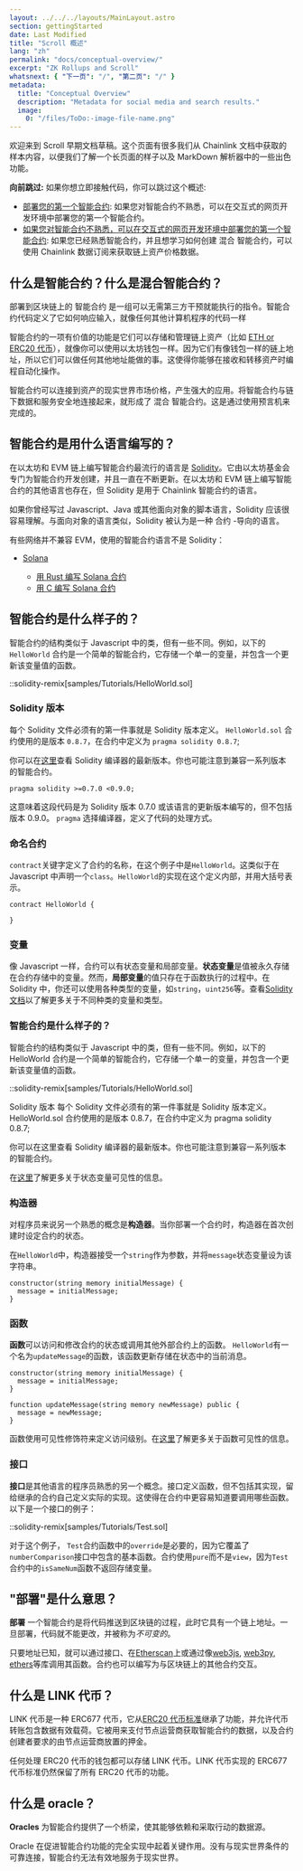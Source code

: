 ```yaml
---
layout: ../../../layouts/MainLayout.astro
section: gettingStarted
date: Last Modified
title: "Scroll 概述"
lang: "zh"
permalink: "docs/conceptual-overview/"
excerpt: "ZK Rollups and Scroll"
whatsnext: { "下一页": "/", "第二页": "/" }
metadata:
  title: "Conceptual Overview"
  description: "Metadata for social media and search results."
  image:
    0: "/files/ToDo:-image-file-name.png"
---
```


欢迎来到 Scroll 早期文档草稿。这个页面有很多我们从 Chainlink 文档中获取的样本内容，以便我们了解一个长页面的样子以及 MarkDown 解析器中的一些出色功能。

**向前跳过:**
如果你想立即接触代码，你可以跳过这个概述:

- [部署您的第一个智能合约](/getting-started/deploy-your-first-contract/): 如果您对智能合约不熟悉，可以在交互式的网页开发环境中部署您的第一个智能合约。
- [如果您对智能合约不熟悉，可以在交互式的网页开发环境中部署您的第一个智能合约](/getting-started/consuming-data-feeds/): 如果您已经熟悉智能合约，并且想学习如何创建 混合 智能合约，可以使用 Chainlink 数据订阅来获取链上资产价格数据。

<YouTube id="https://www.youtube.com/watch?v=rFXSEEQG9YE" />

## 什么是智能合约？什么是混合智能合约？

部署到区块链上的 智能合约 是一组可以无需第三方干预就能执行的指令。智能合约代码定义了它如何响应输入，就像任何其他计算机程序的代码一样

智能合约的一项有价值的功能是它们可以存储和管理链上资产（比如 [ETH or ERC20 代币](https://ethereum.org/en/developers/docs/standards/tokens/erc-20/)），就像你可以使用以太坊钱包一样。因为它们有像钱包一样的链上地址，所以它们可以做任何其他地址能做的事。这使得你能够在接收和转移资产时编程自动化操作。

智能合约可以连接到资产的现实世界市场价格，产生强大的应用。将智能合约与链下数据和服务安全地连接起来，就形成了 混合 智能合约。这是通过使用预言机来完成的。

## 智能合约是用什么语言编写的？

在以太坊和 EVM 链上编写智能合约最流行的语言是 [Solidity](https://docs.soliditylang.org/en/v0.8.7/)。它由以太坊基金会专门为智能合约开发创建，并且一直在不断更新。在以太坊和 EVM 链上编写智能合约的其他语言也存在，但 Solidity 是用于 Chainlink 智能合约的语言。

如果你曾经写过 Javascript、Java 或其他面向对象的脚本语言，Solidity 应该很容易理解。与面向对象的语言类似，Solidity 被认为是一种 合约 -导向的语言。

有些网络并不兼容 EVM，使用的智能合约语言不是 Solidity：

- [Solana](/solana/)

  - [用 Rust 编写 Solana 合约](https://docs.solana.com/developing/on-chain-programs/developing-rust)
  - [用 C 编写 Solana 合约](https://docs.solana.com/developing/on-chain-programs/developing-c)

## 智能合约是什么样子的？

智能合约的结构类似于 Javascript 中的类，但有一些不同。例如，以下的 `HelloWorld` 合约是一个简单的智能合约，它存储一个单一的变量，并包含一个更新该变量值的函数。

::solidity-remix[samples/Tutorials/HelloWorld.sol]

### Solidity 版本

每个 Solidity 文件必须有的第一件事就是 Solidity 版本定义。 `HelloWorld.sol` 合约使用的是版本 `0.8.7`，在合约中定义为 `pragma solidity 0.8.7`;

你可以在[这里](https://github.com/ethereum/solc-bin/blob/gh-pages/bin/list.txt/?target=_blank)查看 Solidity 编译器的最新版本。你也可能注意到兼容一系列版本的智能合约。

<!-- prettier-ignore -->
```solidity
pragma solidity >=0.7.0 <0.9.0;
```

这意味着这段代码是为 Solidity 版本 0.7.0 或该语言的更新版本编写的，但不包括版本 0.9.0。 `pragma` 选择编译器，定义了代码的处理方式。

### 命名合约

`contract`关键字定义了合约的名称，在这个例子中是`HelloWorld`。这类似于在 Javascript 中声明一个`class`。`HelloWorld`的实现在这个定义内部，并用大括号表示。

<!-- prettier-ignore -->
```solidity
contract HelloWorld {

}
```

### 变量

像 Javascript 一样，合约可以有状态变量和局部变量。**状态变量**是值被永久存储在合约存储中的变量。然而，**局部变量**的值只存在于函数执行的过程中。在 Solidity 中，你还可以使用各种类型的变量，如`string`，`uint256`等。查看[Solidity 文档](https://docs.soliditylang.org/en/v0.8.7/)以了解更多关于不同种类的变量和类型。

### 智能合约是什么样子的？

智能合约的结构类似于 Javascript 中的类，但有一些不同。例如，以下的 HelloWorld 合约是一个简单的智能合约，它存储一个单一的变量，并包含一个更新该变量值的函数。

::solidity-remix[samples/Tutorials/HelloWorld.sol]

Solidity 版本
每个 Solidity 文件必须有的第一件事就是 Solidity 版本定义。 HelloWorld.sol 合约使用的是版本 0.8.7，在合约中定义为 pragma solidity 0.8.7;

你可以在这里查看 Solidity 编译器的最新版本。你也可能注意到兼容一系列版本的智能合约。

在[这里](https://docs.soliditylang.org/en/latest/contracts.html#state-variable-visibility)了解更多关于状态变量可见性的信息。

### 构造器

对程序员来说另一个熟悉的概念是**构造器**。当你部署一个合约时，构造器在首次创建时设定合约的状态。

在`HelloWorld`中，构造器接受一个`string`作为参数，并将`message`状态变量设为该字符串。

<!-- prettier-ignore -->
```solidity
constructor(string memory initialMessage) {
  message = initialMessage;
}
```

### 函数

**函数**可以访问和修改合约的状态或调用其他外部合约上的函数。 `HelloWorld`有一个名为`updateMessage`的函数，该函数更新存储在状态中的当前消息。

<!-- prettier-ignore -->
```solidity
constructor(string memory initialMessage) {
  message = initialMessage;
}

function updateMessage(string memory newMessage) public {
  message = newMessage;
}
```

函数使用可见性修饰符来定义访问级别。在[这里](https://docs.soliditylang.org/en/latest/contracts.html#function-visibility)了解更多关于函数可见性的信息。

### 接口

**接口**是其他语言的程序员熟悉的另一个概念。接口定义函数，但不包括其实现，留给继承的合约自己定义实际的实现。这使得在合约中更容易知道要调用哪些函数。以下是一个接口的例子：

::solidity-remix[samples/Tutorials/Test.sol]

对于这个例子， `Test`合约函数中的`override`是必要的，因为它覆盖了`numberComparison`接口中包含的基本函数。合约使用`pure`而不是`view`，因为`Test`合约中的`isSameNum`函数不返回存储变量。

## "部署"是什么意思？

**部署** 一个智能合约是将代码推送到区块链的过程，此时它具有一个链上地址。一旦部署，代码就不能更改，并被称为*不可变的*。

只要地址已知，就可以通过接口、在[Etherscan](https://etherscan.io/)上或通过像[web3js](https://web3js.readthedocs.io/), [web3py](https://web3py.readthedocs.io/), [ethers](https://docs.ethers.io)等库调用其函数。合约也可以编写为与区块链上的其他合约交互。

## 什么是 LINK 代币？

LINK 代币是一种 ERC677 代币，它从[ERC20 代币标准](https://ethereum.org/en/developers/docs/standards/tokens/erc-20/)继承了功能，并允许代币转账包含数据有效载荷。它被用来支付节点运营商获取智能合约的数据，以及合约创建者要求的由节点运营商放置的押金。

任何处理 ERC20 代币的钱包都可以存储 LINK 代币。LINK 代币实现的 ERC677 代币标准仍然保留了所有 ERC20 代币的功能。

## 什么是 oracle？

**Oracles** 为智能合约提供了一个桥梁，使其能够依赖和采取行动的数据源。

Oracle 在促进智能合约功能的完全实现中起着关键作用。没有与现实世界条件的可靠连接，智能合约无法有效地服务于现实世界。
